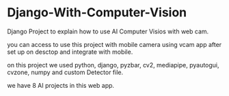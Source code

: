 # Django-With-Computer-Vision


Django Project to explain how to use AI Computer Visios with web cam.

you can access to use this project with mobile camera using vcam app after set up on desctop and integrate with mobile.

on this project we used python, django, pyzbar, cv2, mediapipe, pyautogui, cvzone, numpy and custom Detector file.

we have 8 AI projects in this web app.
